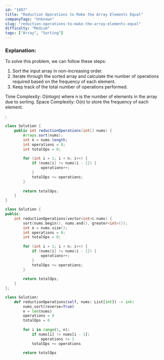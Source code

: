 ```yaml
---
id: "1887"
title: "Reduction Operations to Make the Array Elements Equal"
companyTags: "Unknown"
slug: "reduction-operations-to-make-the-array-elements-equal"
difficulty: "Medium"
tags: ["Array", "Sorting"]
---
```


### Explanation:
To solve this problem, we can follow these steps:
1. Sort the input array in non-increasing order.
2. Iterate through the sorted array and calculate the number of operations required based on the frequency of each element.
3. Keep track of the total number of operations performed.

Time Complexity: O(nlogn) where n is the number of elements in the array due to sorting.
Space Complexity: O(n) to store the frequency of each element.

:

```java
class Solution {
    public int reductionOperations(int[] nums) {
        Arrays.sort(nums);
        int n = nums.length;
        int operations = 0;
        int totalOps = 0;
        
        for (int i = 1; i < n; i++) {
            if (nums[i] != nums[i - 1]) {
                operations++;
            }
            totalOps += operations;
        }
        
        return totalOps;
    }
}
```

```cpp
class Solution {
public:
    int reductionOperations(vector<int>& nums) {
        sort(nums.begin(), nums.end(), greater<int>());
        int n = nums.size();
        int operations = 0;
        int totalOps = 0;
        
        for (int i = 1; i < n; i++) {
            if (nums[i] != nums[i - 1]) {
                operations++;
            }
            totalOps += operations;
        }
        
        return totalOps;
    }
};
```

```python
class Solution:
    def reductionOperations(self, nums: List[int]) -> int:
        nums.sort(reverse=True)
        n = len(nums)
        operations = 0
        totalOps = 0
        
        for i in range(1, n):
            if nums[i] != nums[i - 1]:
                operations += 1
            totalOps += operations
        
        return totalOps
```